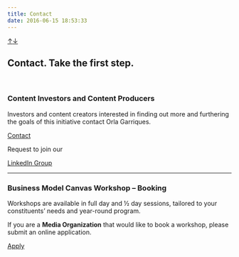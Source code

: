 ```yaml
---
title: Contact
date: 2016-06-15 18:53:33
---
```

<div id="contact" class="carousel500 carousel slide cover"><div class="carousel-inner"><div class="item active" style="background-image: url('/css/images/contact.jpg'); background-position: center 40%;"></div></div><a class="left carousel-control backtop" href="#">↑</a><a class="right carousel-control backtop" href="#">↓</a></div><div class="container content-container"><div class=" featurette content-featurette"><h2 class="featurette-heading">Contact. <span class="muted pull-right">Take the first step.</span></h2><br class="cb" />

<h3 class="featurette-heading">Content Investors and Content Producers</h3><p>Investors and content creators interested in finding out more and furthering the goals of this initiative contact Orla Garriques.</p><p><a class="btn btn-success" href="/rsvp/" title="RSVP"><i class="icon-pencil icon-white"></i> Contact</a></p><p>Request to join our</p><p><a class="btn btn-primary" href="http://www.linkedin.com/groups/Astound-Initiative-4505372/about" target="_blank"><i class="icon-linkedin"></i> LinkedIn Group</a></p><hr class="featurette-divider" /><h3 class="featurette-heading">Business Model Canvas Workshop &#8211; Booking</h3><p>Workshops are available in full day and ½ day sessions, tailored to your constituents&#8217; needs and year-round program.</p><p>If you are a <strong>Media Organization</strong> that would like to book a workshop, please submit an online application.</p><p><a class="btn btn-success" href="/rsvp-bmc/" title="RSVP-BMC"><i class="icon-pencil icon-white"></i> Apply</a></p>

</div></div>
